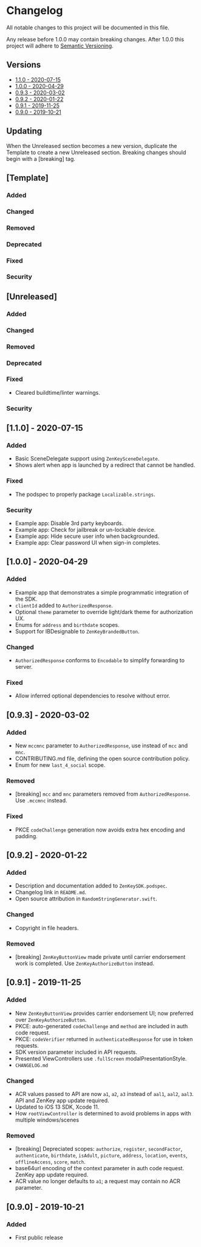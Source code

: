 # Changelog
All notable changes to this project will be documented in this file.

Any release before 1.0.0 may contain breaking changes.
After 1.0.0 this project will adhere to [Semantic Versioning](https://semver.org/spec/v2.0.0.html).

## Versions
- [1.1.0 - 2020-07-15](#110---2020-07-15)
- [1.0.0 - 2020-04-29](#100---2020-04-29)
- [0.9.3 - 2020-03-02](#093---2020-03-02)
- [0.9.2 - 2020-01-22](#092---2020-01-22)
- [0.9.1 - 2019-11-25](#091---2019-11-25)
- [0.9.0 - 2019-10-21](#090---2019-10-21)

## Updating
When the Unreleased section becomes a new version, duplicate the Template to create a new Unreleased section. Breaking changes should begin with a [breaking] tag.

## [Template]
### Added
### Changed
### Removed
### Deprecated
### Fixed
### Security

## [Unreleased]
### Added
### Changed
### Removed
### Deprecated
### Fixed
- Cleared buildtime/linter warnings.
### Security

## [1.1.0] - 2020-07-15
### Added
- Basic SceneDelegate support using `ZenKeySceneDelegate`.
- Shows alert when app is launched by a redirect that cannot be handled.
### Fixed
- The podspec to properly package `Localizable.strings`.
### Security
- Example app: Disable 3rd party keyboards.
- Example app: Check for jailbreak or un-lockable device.
- Example app: Hide secure user info when backgrounded.
- Example app: Clear password UI when sign-in completes.

## [1.0.0] - 2020-04-29
### Added
- Example app that demonstrates a simple programmatic integration of the SDK.
- `clientId` added to `AuthorizedResponse`.
- Optional `theme` parameter to override light/dark theme for authorization UX.
- Enums for `address` and `birthdate` scopes.
- Support for IBDesignable to `ZenKeyBrandedButton`.
### Changed
- `AuthorizedResponse` conforms to `Encodable` to simplify forwarding to server.
### Fixed
- Allow inferred optional dependencies to resolve without error.

## [0.9.3] - 2020-03-02
### Added
- New `mccmnc` parameter to `AuthorizedResponse`, use instead of `mcc` and `mnc`.  
- CONTRIBUTING.md file, defining the open source contribution policy.
- Enum for new `last_4_social` scope.
### Removed
- [breaking] `mcc` and `mnc` parameters removed from `AuthorizedResponse`. Use `.mccmnc` instead.
### Fixed
- PKCE `codeChallenge` generation now avoids extra hex encoding and padding.

## [0.9.2] - 2020-01-22
### Added
- Description and documentation added to `ZenKeySDK.podspec`.
- Changelog link in `README.md`.
- Open source attribution in `RandomStringGenerator.swift`.
### Changed
- Copyright in file headers.
### Removed
- [breaking] `ZenKeyButtonView` made private until carrier endorsement work is completed. Use `ZenKeyAuthorizeButton` instead.

## [0.9.1] - 2019-11-25
### Added
- New `ZenKeyButtonView` provides carrier endorsement UI; now preferred over `ZenKeyAuthorizeButton`.
- PKCE: auto-generated `codeChallenge` and `method` are included in auth code request.
- PKCE: `codeVerifier` returned in `authenticatedResponse` for use in token requests.
- SDK version parameter included in API requests.
- Presented ViewControllers use `.fullScreen` modalPresentationStyle.
- `CHANGELOG.md`
### Changed
- ACR values passed to API are now `a1`, `a2`, `a3` instead of `aal1`, `aal2`, `aal3`. API and ZenKey app update required.
- Updated to iOS 13 SDK, Xcode 11.
- How `rootViewController` is determined to avoid problems in apps with multiple windows/scenes
### Removed
- [breaking] Depreciated scopes: `authorize`, `register`, `secondFactor`, `authenticate`, `birthdate`, `isAdult`, `picture`, `address`, `location`, `events`, `offlineAccess`, `score`, `match`.
- base64url encoding of the context parameter in auth code request. ZenKey app update required.
- ACR value no longer defaults to `a1`; a request may contain no ACR parameter.

## [0.9.0] - 2019-10-21
### Added
- First public release
